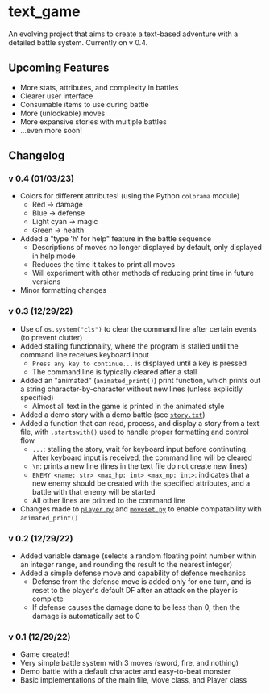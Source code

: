 # text_game
An evolving project that aims to create a text-based adventure with a detailed battle system. Currently on v 0.4.
## Upcoming Features
- More stats, attributes, and complexity in battles
- Clearer user interface
- Consumable items to use during battle
- More (unlockable) moves
- More expansive stories with multiple battles
- ...even more soon!
## Changelog
### v 0.4 (01/03/23)
- Colors for different attributes! (using the Python `colorama` module)
    - Red -> damage
    - Blue -> defense
    - Light cyan -> magic
    - Green -> health
- Added a "type 'h' for help" feature in the battle sequence
    - Descriptions of moves no longer displayed by default, only displayed in help mode
    - Reduces the time it takes to print all moves
    - Will experiment with other methods of reducing print time in future versions
- Minor formatting changes
### v 0.3 (12/29/22)
- Use of `os.system("cls")` to clear the command line after certain events (to prevent clutter)
- Added stalling functionality, where the program is stalled until the command line receives keyboard input
    - `Press any key to continue...` is displayed until a key is pressed
    - The command line is typically cleared after a stall
- Added an "animated" (`animated_print()`) print function, which prints out a string character-by-character without new lines (unless explicitly specified)
    - Almost all text in the game is printed in the animated style
- Added a demo story with a demo battle (see [`story.txt`](story.txt))
- Added a function that can read, process, and display a story from a text file, with `.startswith()` used to handle proper formatting and control flow
    - `...`: stalling the story, wait for keyboard input before continuting. After keyboard input is received, the command line will be cleared
    - `\n`: prints a new line (lines in the text file do not create new lines)
    - `ENEMY <name: str> <max_hp: int> <max_mp: int>`: indicates that a new enemy should be created with the specified attributes, and a battle with that enemy will be started
    - All other lines are printed to the command line
- Changes made to [`player.py`](player.py) and [`moveset.py`](moveset.py) to enable compatability with `animated_print()`
### v 0.2 (12/29/22)
- Added variable damage (selects a random floating point number within an integer range, and rounding the result to the nearest integer)
- Added a simple defense move and capability of defense mechanics
    - Defense from the defense move is added only for one turn, and is reset to the player's default DF after an attack on the player is complete
    - If defense causes the damage done to be less than 0, then the damage is automatically set to 0
### v 0.1 (12/29/22)
- Game created!
- Very simple battle system with 3 moves (sword, fire, and nothing)
- Demo battle with a default character and easy-to-beat monster
- Basic implementations of the main file, Move class, and Player class
